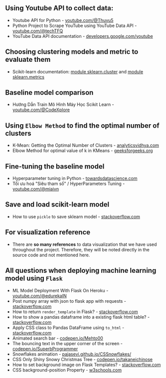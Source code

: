 ## Using Youtube API to collect data:

- Youtube API for Python - [youtube.com/@Thuvu5](https://www.youtube.com/watch?v=D56_Cx36oGY)
- Python Project to Scrape YouTube using YouTube Data API - [youtube.com/@techTFQ](https://www.youtube.com/watch?v=SwSbnmqk3zY)
- YouTube Data API documentation - [developers.google.com/youtube](https://developers.google.com/youtube/v3/docs)

## Choosing clustering models and metric to evaluate them

- Scikit-learn documentation: [module sklearn.cluster](https://scikit-learn.org/stable/modules/classes.html#module-sklearn.cluster) and [module sklearn.metrics](https://scikit-learn.org/stable/modules/classes.html#module-sklearn.metrics)

## Baseline model comparison

- Hướng Dẫn Train Mô Hình Máy Học Scikit Learn - [youtube.com/@CodeXplore](https://www.youtube.com/@CodeXplore)

## Using `Elbow Method` to find the optimal number of clusters

- K-Mean: Getting the Optimal Number of Clusters - [analyticsvidhya.com](https://www.analyticsvidhya.com/blog/2021/05/k-mean-getting-the-optimal-number-of-clusters/)
- Elbow Method for optimal value of k in KMeans - [geeksforgeeks.org](https://www.geeksforgeeks.org/elbow-method-for-optimal-value-of-k-in-kmeans/)

## Fine-tuning the baseline model

- Hyperparameter tuning in Python - [towardsdatascience.com](https://towardsdatascience.com/hyperparameter-tuning-in-python-21a76794a1f7)
- Tối ưu hoá "Siêu tham số" / HyperParameters Tuning - [youtube.com/@miaivn](https://www.youtube.com/@miaivn)

## Save and load scikit-learn model

- How to use `pickle` to save sklearn model - [stackoverflow.com](https://stackoverflow.com/questions/54879434/how-to-use-pickle-to-save-sklearn-model)

## For visualization reference

- There are **so many references** to data visualization that we have used throughout the project. Therefore, they will be noted directly in the source code and not mentioned here.

## All questions when deploying machine learning model using `Flask`

- ML Model Deployment With Flask On Heroku - [youtube.com/@edurekaIN](https://www.youtube.com/@edurekaIN)
- Post numpy array with json to flask app with requests - [stackoverflow.com](https://stackoverflow.com/questions/53548127/post-numpy-array-with-json-to-flask-app-with-requests)
- How to return `render_template` in Flask? - [stackoverflow.com](https://stackoverflow.com/questions/68429566/how-to-return-render-template-in-flask)
- How to show a pandas dataframe into a existing flask html table? - [stackoverflow.com](https://stackoverflow.com/questions/52644035/how-to-show-a-pandas-dataframe-into-a-existing-flask-html-table)
- Apply CSS class to Pandas DataFrame using `to_html` - [stackoverflow.com](https://stackoverflow.com/questions/50807744/apply-css-class-to-pandas-dataframe-using-to-html)
- Animated search bar - [codepen.io/Mehto00](https://codepen.io/Mehto00/pen/RwPapgz?editors=1100)
- The bouncing text in the upper corner of the screen - [codepen.io/SuperbProgrammer](https://codepen.io/SuperbProgrammer/pen/xxLpmez)
- Snowflakes animation - [pajasevi.github.io/CSSnowflakes/](https://pajasevi.github.io/CSSnowflakes/)
- CSS Only Shiny Snowy Christmas Tree - [codepen.io/takaneichinose](https://codepen.io/takaneichinose/pen/oJzZxJ)
- How to set background image on Flask Templates? - [stackoverflow.com](https://stackoverflow.com/questions/39579666/how-to-set-background-image-on-flask-templates)
- CSS background-position Property - [w3schools.com](https://www.w3schools.com/cssref/pr_background-position.php)
